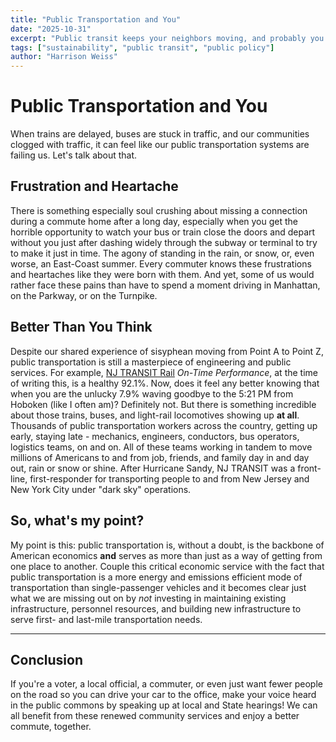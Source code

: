 ```yaml
---
title: "Public Transportation and You"
date: "2025-10-31"
excerpt: "Public transit keeps your neighbors moving, and probably you too!"
tags: ["sustainability", "public transit", "public policy"]
author: "Harrison Weiss"
---
```


# Public Transportation and You

When trains are delayed, buses are stuck in traffic, and our communities clogged with traffic,
it can feel like our public transportation systems are failing us. Let's talk about that.

## Frustration and Heartache

There is something especially soul crushing about missing a connection
during a commute home after a long day, especially when you get the horrible
opportunity to watch your bus or train close the doors and depart without you
just after dashing widely through the subway or terminal to try to make it just
in time. The agony of standing in the rain, or snow, or, even worse, an 
East-Coast summer. Every commuter knows these frustrations and heartaches like
they were born with them. And yet, some of us would rather face these pains
than have to spend a moment driving in Manhattan, on the Parkway, or on
the Turnpike.

## Better Than You Think

Despite our shared experience of sisyphean moving from Point A to Point
Z, public transportation is still a masterpiece of engineering and public
services. For example, [NJ TRANSIT Rail](https://www.njtransit.com/improve/on-time-performance/rail) _On-Time Performance_, at the time of writing this,
is a healthy 92.1%. Now, does it feel any better knowing that when you are the
unlucky 7.9% waving goodbye to the 5:21 PM from Hoboken (like I often am)?
Definitely not. But there is something incredible about those trains, buses,
and light-rail locomotives showing up **at all**. Thousands of public transportation
workers across the country, getting up early, staying late - mechanics, engineers,
conductors, bus operators, logistics teams, on and on. All of these teams
working in tandem to move millions of Americans to and from job, friends, and family
day in and day out, rain or snow or shine. After Hurricane Sandy, NJ TRANSIT
was a front-line, first-responder for transporting people to and from New Jersey
and New York City under "dark sky" operations.

## So, what's my point?

My point is this: public transportation is, without a doubt, is the backbone
of American economics **and** serves as more than just as a way of getting from
one place to another. Couple this critical economic service with the fact that
public transportation is a more energy and emissions efficient mode of
transportation than single-passenger vehicles and it becomes clear just what we
are missing out on by _not_ investing in maintaining existing infrastructure, 
personnel resources, and building new infrastructure to serve first- and last-mile
transportation needs.


---

## Conclusion

If you're a voter, a local official, a commuter, or even just want fewer people on the
road so you can drive your car to the office, make your voice heard in the public 
commons by speaking up at local and State hearings! We can all benefit from these 
renewed community services and enjoy a better commute, together.

